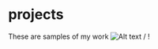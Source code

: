 # projects
These are samples of my work
![ Alt text](stock_combust_anim.gif) / ! [](stock_combust_anim.gif)
